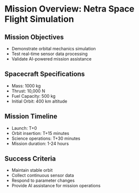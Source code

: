 # Mission Overview: Netra Space Flight Simulation

## Mission Objectives
- Demonstrate orbital mechanics simulation
- Test real-time sensor data processing
- Validate AI-powered mission assistance

## Spacecraft Specifications
- Mass: 1000 kg
- Thrust: 10,000 N
- Fuel Capacity: 500 kg
- Initial Orbit: 400 km altitude

## Mission Timeline
- Launch: T+0
- Orbit insertion: T+15 minutes
- Science operations: T+30 minutes
- Mission duration: 1-24 hours

## Success Criteria
- Maintain stable orbit
- Collect continuous sensor data
- Respond to parameter changes
- Provide AI assistance for mission operations
